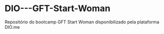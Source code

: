 # DIO---GFT-Start-Woman
Repositório do bootcamp GFT Start Woman disponibilizado pela plataforma DIO.me
